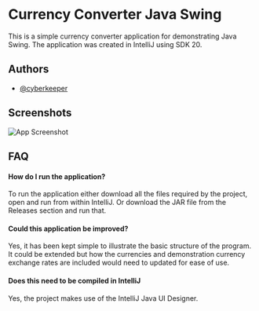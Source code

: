 
# Currency Converter Java Swing

This is a simple currency converter application for demonstrating Java Swing. The application was created in IntelliJ using SDK 20.


## Authors

- [@cyberkeeper](https://github.com/cyberkeeper)


## Screenshots

![App Screenshot](https://via.placeholder.com/468x300?text=App+Screenshot+Here)


## FAQ

#### How do I run the application?

To run the application either download all the files required by the project, open and run from within IntelliJ.
Or download the JAR file from the Releases section and run that.


#### Could this application be improved?

Yes, it has been kept simple to illustrate the basic structure of the program. It could be extended but how the currencies and demonstration currency exchange rates are included would need to updated for ease of use.

#### Does this need to be compiled in IntelliJ

Yes, the project makes use of the IntelliJ Java UI Designer.


